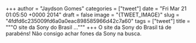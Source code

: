 
+++
author = "Jaydson Gomes"
categories = ["tweet"]
date = "Fri Mar 21 01:05:50 +0000 2014"
draft = false
image = "{TWEET_IMAGE}"
slug = "4fdfd6c235009fd6a0a0eac898585966d42c7a60"
tags = ["tweet"]
title = """O site da Sony do Brasil ..."""
+++
O site da Sony do Brasil tá de parabéns! Não consigo achar fones da Sony na busca.
